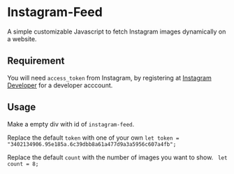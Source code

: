 # Instagram-Feed
A simple customizable Javascript to fetch Instagram images dynamically on a website.

## Requirement
You will need `access_token` from Instagram, by registering at [Instagram Developer](http://instagram.com/developer/register/) for a developer acccount.

## Usage 

Make a empty div with id of `instagram-feed`. 

Replace the default `token` with one of your own
`let token = "3402134906.95e185a.6c39dbb8a61a477d9a3a5956c607a4fb";`

Replace the default `count` with the number of images you want to show.
` let count = 8;`

